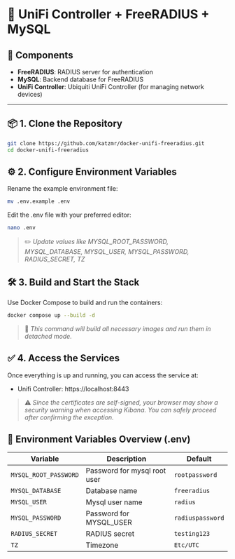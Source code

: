 # 🚀 UniFi Controller + FreeRADIUS + MySQL

## 🐳 Components

- **FreeRADIUS**: RADIUS server for authentication
- **MySQL**: Backend database for FreeRADIUS
- **UniFi Controller**: Ubiquiti UniFi Controller (for managing network devices)

---
## 📦 1. Clone the Repository

```bash
git clone https://github.com/katzmr/docker-unifi-freeradius.git
cd docker-unifi-freeradius
```
## ⚙️ 2. Configure Environment Variables
Rename the example environment file:
```bash
mv .env.example .env
```
Edit the .env file with your preferred editor:
```bash
nano .env
```
> ✏️ _Update values like MYSQL_ROOT_PASSWORD, MYSQL_DATABASE, MYSQL_USER, MYSQL_PASSWORD, RADIUS_SECRET, TZ_

## 🛠️ 3. Build and Start the Stack
Use Docker Compose to build and run the containers:
```bash
docker compose up --build -d
```
> 🐳 _This command will build all necessary images and run them in detached mode._

## ✅ 4. Access the Services
Once everything is up and running, you can access the service at:

- Unifi Controller: https://localhost:8443
> ⚠️ _Since the certificates are self-signed, your browser may show a security warning when accessing Kibana. You can safely proceed after confirming the exception._

## 🧩 Environment Variables Overview (.env)
| Variable              | Description                  | Default          |
|-----------------------|------------------------------|------------------|
| `MYSQL_ROOT_PASSWORD` | Password for mysql root user | `rootpassword`   |
| `MYSQL_DATABASE`      | Database name                | `freeradius`     |
| `MYSQL_USER`          | Mysql user name              | `radius`         |
| `MYSQL_PASSWORD`      | Password for MYSQL_USER      | `radiuspassword` |
| `RADIUS_SECRET`       | RADIUS secret                | `testing123`     |
| `TZ`                  | Timezone                     | `Etc/UTC`        |

